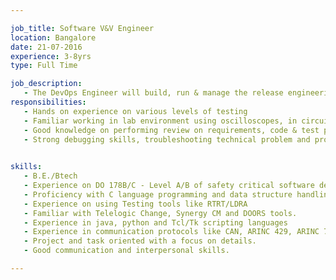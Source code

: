 ```yaml
---

job_title: Software V&V Engineer
location: Bangalore
date: 21-07-2016
experience: 3-8yrs
type: Full Time

job_description:  
   - The DevOps Engineer will build, run & manage the release engineering for the product development team. This job challenges you to deliver at all aspects of      Quality, Continuous Integration, Continuous Deployment, Infrastructure management, Policy Governance, Security, Scalability, Maintainability & Deployability 
responsibilities: 
   - Hands on experience on various levels of testing
   - Familiar working in lab environment using oscilloscopes, in circuit emulators/target system debuggers,computer assisted test stands.
   - Good knowledge on performing review on requirements, code & test procedures
   - Strong debugging skills, troubleshooting technical problem and providing resolution 
   

skills: 
   - B.E./Btech  
   - Experience on DO 178B/C - Level A/B of safety critical software development environment 
   - Proficiency with C language programming and data structure handling 
   - Experience on using Testing tools like RTRT/LDRA
   - Familiar with Telelogic Change, Synergy CM and DOORS tools.
   - Experience in java, python and Tcl/Tk scripting languages
   - Experience in communication protocols like CAN, ARINC 429, ARINC 739, AFDX, Time Triggered Protocol
   - Project and task oriented with a focus on details.  
   - Good communication and interpersonal skills. 

---
```

